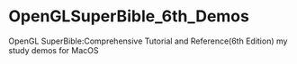 OpenGLSuperBible_6th_Demos
==========================

OpenGL SuperBible:Comprehensive Tutorial and Reference(6th Edition) my study demos for MacOS

